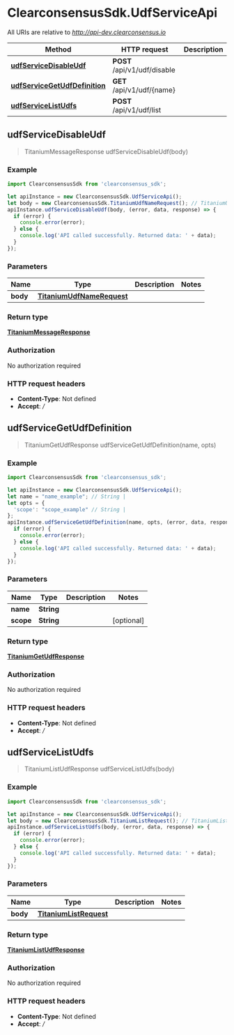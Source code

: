 # ClearconsensusSdk.UdfServiceApi

All URIs are relative to *http://api-dev.clearconsensus.io*

Method | HTTP request | Description
------------- | ------------- | -------------
[**udfServiceDisableUdf**](UdfServiceApi.md#udfServiceDisableUdf) | **POST** /api/v1/udf/disable | 
[**udfServiceGetUdfDefinition**](UdfServiceApi.md#udfServiceGetUdfDefinition) | **GET** /api/v1/udf/{name} | 
[**udfServiceListUdfs**](UdfServiceApi.md#udfServiceListUdfs) | **POST** /api/v1/udf/list | 



## udfServiceDisableUdf

> TitaniumMessageResponse udfServiceDisableUdf(body)



### Example

```javascript
import ClearconsensusSdk from 'clearconsensus_sdk';

let apiInstance = new ClearconsensusSdk.UdfServiceApi();
let body = new ClearconsensusSdk.TitaniumUdfNameRequest(); // TitaniumUdfNameRequest | 
apiInstance.udfServiceDisableUdf(body, (error, data, response) => {
  if (error) {
    console.error(error);
  } else {
    console.log('API called successfully. Returned data: ' + data);
  }
});
```

### Parameters


Name | Type | Description  | Notes
------------- | ------------- | ------------- | -------------
 **body** | [**TitaniumUdfNameRequest**](TitaniumUdfNameRequest.md)|  | 

### Return type

[**TitaniumMessageResponse**](TitaniumMessageResponse.md)

### Authorization

No authorization required

### HTTP request headers

- **Content-Type**: Not defined
- **Accept**: */*


## udfServiceGetUdfDefinition

> TitaniumGetUdfResponse udfServiceGetUdfDefinition(name, opts)



### Example

```javascript
import ClearconsensusSdk from 'clearconsensus_sdk';

let apiInstance = new ClearconsensusSdk.UdfServiceApi();
let name = "name_example"; // String | 
let opts = {
  'scope': "scope_example" // String | 
};
apiInstance.udfServiceGetUdfDefinition(name, opts, (error, data, response) => {
  if (error) {
    console.error(error);
  } else {
    console.log('API called successfully. Returned data: ' + data);
  }
});
```

### Parameters


Name | Type | Description  | Notes
------------- | ------------- | ------------- | -------------
 **name** | **String**|  | 
 **scope** | **String**|  | [optional] 

### Return type

[**TitaniumGetUdfResponse**](TitaniumGetUdfResponse.md)

### Authorization

No authorization required

### HTTP request headers

- **Content-Type**: Not defined
- **Accept**: */*


## udfServiceListUdfs

> TitaniumListUdfResponse udfServiceListUdfs(body)



### Example

```javascript
import ClearconsensusSdk from 'clearconsensus_sdk';

let apiInstance = new ClearconsensusSdk.UdfServiceApi();
let body = new ClearconsensusSdk.TitaniumListRequest(); // TitaniumListRequest | 
apiInstance.udfServiceListUdfs(body, (error, data, response) => {
  if (error) {
    console.error(error);
  } else {
    console.log('API called successfully. Returned data: ' + data);
  }
});
```

### Parameters


Name | Type | Description  | Notes
------------- | ------------- | ------------- | -------------
 **body** | [**TitaniumListRequest**](TitaniumListRequest.md)|  | 

### Return type

[**TitaniumListUdfResponse**](TitaniumListUdfResponse.md)

### Authorization

No authorization required

### HTTP request headers

- **Content-Type**: Not defined
- **Accept**: */*

